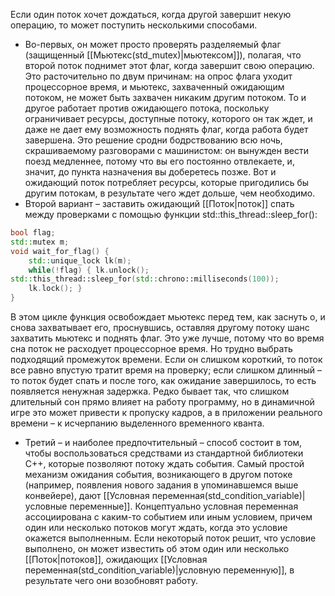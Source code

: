 Если один поток хочет дождаться, когда другой завершит некую операцию, то может поступить несколькими способами. 
- Во-первых, он может просто проверять разделяемый флаг (защищенный [[Мьютекс(std_mutex)|мьютексом]]), полагая, что второй поток поднимет этот флаг, когда завершит свою операцию. Это расточительно по двум причинам: на опрос флага уходит процессорное время, и мьютекс, захваченный ожидающим потоком, не может быть захвачен никаким другим потоком. То и другое работает против ожидающего потока, поскольку ограничивает ресурсы, доступные потоку, которого он так ждет, и даже не дает ему возможность поднять флаг, когда работа будет завершена. Это решение сродни бодрствованию всю ночь, скрашиваемому разговорами с машинистом: он вынужден вести поезд медленнее, потому что вы его постоянно отвлекаете, и, значит, до пункта назначения вы доберетесь позже. Вот и ожидающий поток потребляет ресурсы, которые пригодились бы другим потокам, в результате чего ждет дольше, чем необходимо.
- Второй вариант – заставить ожидающий [[Поток|поток]] спать между проверками с помощью функции std::this_thread::sleep_for():
```C++
bool flag;
std::mutex m;
void wait_for_flag() { 
	std::unique_lock lk(m); 
	while(!flag) { lk.unlock();
std::this_thread::sleep_for(std::chrono::milliseconds(100));
	lk.lock(); }
}
```

В этом цикле функция освобождает мьютекс перед тем, как заснуть o, и снова захватывает его, проснувшись, оставляя другому потоку шанс захватить мьютекс и поднять флаг. Это уже лучше, потому что во время сна поток не расходует процессорное время. Но трудно выбрать подходящий промежуток времени. Если он слишком короткий, то поток все равно впустую тратит время на проверку; если слишком длинный – то поток будет спать и после того, как ожидание завершилось, то есть появляется ненужная задержка. Редко бывает так, что слишком длительный сон прямо влияет на работу программу, но в динамичной игре это может привести к пропуску кадров, а в приложении реального времени – к исчерпанию выделенного временного кванта. 
- Третий – и наиболее предпочтительный – способ состоит в том, чтобы воспользоваться средствами из стандартной библиотеки C++, которые позволяют потоку ждать события. Самый простой механизм ожидания события, возникающего в другом потоке (например, появления нового задания в упоминавшемся выше конвейере), дают [[Условная переменная(std_condition_variable)|условные переменные]]. Концептуально условная переменная ассоциирована с каким-то событием или иным условием, причем один или несколько потоков могут ждать, когда это условие окажется выполненным. Если некоторый поток решит, что условие выполнено, он может известить об этом один или несколько [[Поток|потоков]], ожидающих [[Условная переменная(std_condition_variable)|условную переменную]], в результате чего они возобновят работу.